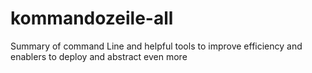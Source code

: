 # kommandozeile-all
Summary of command Line and helpful tools to improve efficiency and enablers to deploy and abstract even more
